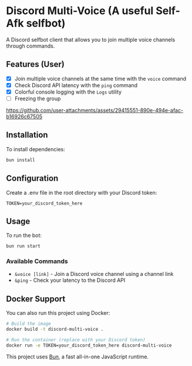 # Discord Multi-Voice (A useful Self-Afk selfbot)

A Discord selfbot client that allows you to join multiple voice channels through commands.

## Features (User)

-   [x] Join multiple voice channels at the same time with the `voice` command
-   [x] Check Discord API latency with the `ping` command
-   [x] Colorful console logging with the `Logs` utility
-   [ ] Freezing the group

https://github.com/user-attachments/assets/29415551-890e-494e-afac-b16926c67505

## Installation

To install dependencies:

```bash
bun install
```

## Configuration

Create a .env file in the root directory with your Discord token:

```
TOKEN=your_discord_token_here
```

## Usage

To run the bot:

```bash
bun run start
```

### Available Commands

-   `&voice [link]` - Join a Discord voice channel using a channel link
-   `&ping` - Check your latency to the Discord API

## Docker Support

You can also run this project using Docker:

```bash
# Build the image
docker build -t discord-multi-voice .

# Run the container (replace with your Discord token)
docker run -e TOKEN=your_discord_token_here discord-multi-voice
```

This project uses [Bun](https://bun.sh), a fast all-in-one JavaScript runtime.
